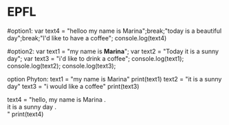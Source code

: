 # EPFL
#option1:
var text4 = "helloo my name is Marina";break;"today is a beautiful day";break;"I'd like to have a coffee";
console.log(text4)

#option2:
var text1 = "my name is **Marina**"; 
var text2 =  "Today it is a sunny day"; 
var text3 =  "i'd like to drink a coffee"; 
console.log(text1);
console.log(text2);
console.log(text3);

option Phyton:
text1 = "my name is Marina"
print(text1)
text2 = "it is a sunny day"
text3 = "i would like a coffee"
print(text3)


text4 = "hello, my name is Marina .<br> it is a sunny day .<br> "
print(text4)
